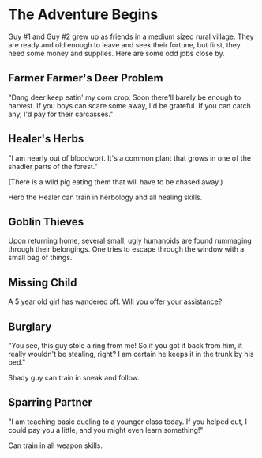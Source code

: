 The Adventure Begins
====================

Guy #1 and Guy #2 grew up as friends in a medium sized rural village. They are ready and old enough to leave and seek their fortune, but first, they need some money and supplies. Here are some odd jobs close by.

Farmer Farmer's Deer Problem
----------------------------

"Dang deer keep eatin' my corn crop. Soon there'll barely be enough to harvest. If you boys can scare some away, I'd be grateful. If you can catch any, I'd pay for their carcasses."

Healer's Herbs
--------------

"I am nearly out of bloodwort. It's a common plant that grows in one of the shadier parts of the forest."

(There is a wild pig eating them that will have to be chased away.)

Herb the Healer can train in herbology and all healing skills.

Goblin Thieves
--------------

Upon returning home, several small, ugly humanoids are found rummaging through their belongings. One tries to escape through the window with a small bag of things.

Missing Child
-------------

A 5 year old girl has wandered off. Will you offer your assistance?

Burglary
--------

"You see, this guy stole a ring from me! So if you got it back from him, it really wouldn't be stealing, right? I am certain he keeps it in the trunk by his bed."

Shady guy can train in sneak and follow.

Sparring Partner
----------------

"I am teaching basic dueling to a younger class today. If you helped out, I could pay you a little, and you might even learn something!"

Can train in all weapon skills.


